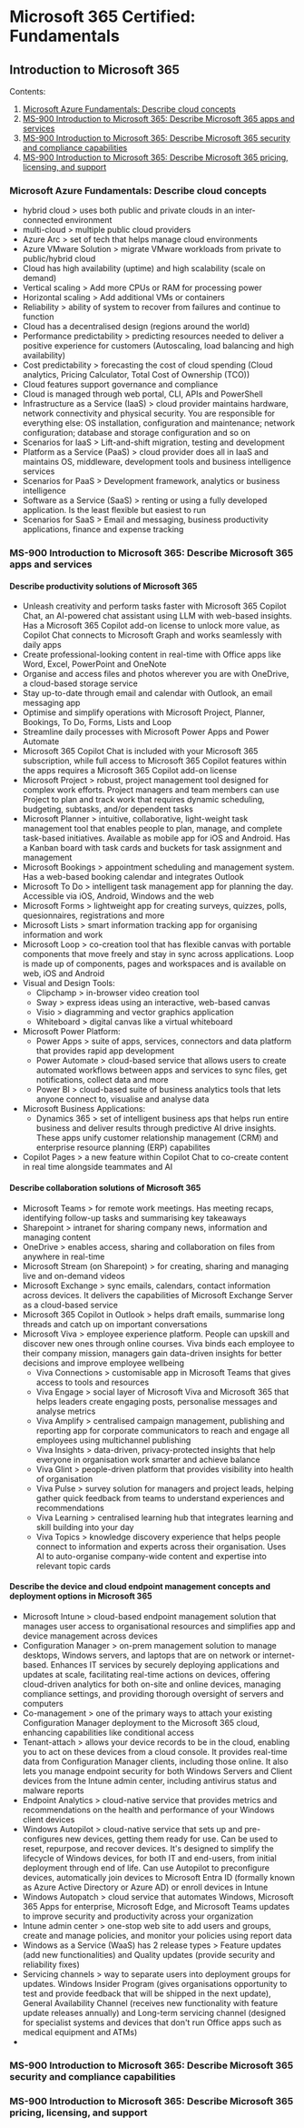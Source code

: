 # Microsoft 365 Certified: Fundamentals
## Introduction to Microsoft 365

Contents:
1. [Microsoft Azure Fundamentals: Describe cloud concepts](#microsoft-azure-fundamentals-describe-cloud-concepts)
2. [MS-900 Introduction to Microsoft 365: Describe Microsoft 365 apps and services](#ms-900-introduction-to-microsoft-365-describe-microsoft-365-apps-and-services)
3. [MS-900 Introduction to Microsoft 365: Describe Microsoft 365 security and compliance capabilities](#ms-900-introduction-to-microsoft-365-describe-microsoft-365-security-and-compliance-capabilities)
4. [MS-900 Introduction to Microsoft 365: Describe Microsoft 365 pricing, licensing, and support](#ms-900-introduction-to-microsoft-365-describe-microsoft-365-pricing-licensing-and-support)


### Microsoft Azure Fundamentals: Describe cloud concepts
- hybrid cloud > uses both public and private clouds in an inter-connected environment
- multi-cloud > multiple public cloud providers
- Azure Arc > set of tech that helps manage cloud environments
- Azure VMware Solution > migrate VMware workloads from private to public/hybrid cloud
- Cloud has high availability (uptime) and high scalability (scale on demand)
- Vertical scaling > Add more CPUs or RAM for processing power
- Horizontal scaling > Add additional VMs or containers
- Reliability > ability of system to recover from failures and continue to function
- Cloud has a decentralised design (regions around the world)
- Performance predictability > predicting resources needed to deliver a positive experience for customers (Autoscaling, load balancing and high availability)
- Cost predictability > forecasting the cost of cloud spending (Cloud analytics, Pricing Calculator, Total Cost of Ownership (TCO))
- Cloud features support governance and compliance
- Cloud is managed through web portal, CLI, APIs and PowerShell
- Infrastructure as a Service (IaaS) > cloud provider maintains hardware, network connectivity and physical security. You are responsible for everything else: OS installation, configuration and maintenance; network configuration; database and storage configuration and so on
- Scenarios for IaaS > Lift-and-shift migration, testing and development
- Platform as a Service (PaaS) > cloud provider does all in IaaS and maintains OS, middleware, development tools and business intelligence services
- Scenarios for PaaS > Development framework, analytics or business intelligence
- Software as a Service (SaaS) > renting or using a fully developed application. Is the least flexible but easiest to run
- Scenarios for SaaS > Email and messaging, business productivity applications, finance and expense tracking



### MS-900 Introduction to Microsoft 365: Describe Microsoft 365 apps and services
#### Describe productivity solutions of Microsoft 365
- Unleash creativity and perform tasks faster with Microsoft 365 Copilot Chat, an AI-powered chat assistant using LLM with web-based insights. Has a Microsoft 365 Copilot add-on license to unlock more value, as Copilot Chat connects to Microsoft Graph and works seamlessly with daily apps
- Create professional-looking content in real-time with Office apps like Word, Excel, PowerPoint and OneNote
- Organise and access files and photos wherever you are with OneDrive, a cloud-based storage service
- Stay up-to-date through email and calendar with Outlook, an email messaging app
- Optimise and simplify operations with Microsoft Project, Planner, Bookings, To Do, Forms, Lists and Loop
- Streamline daily processes with Microsoft Power Apps and Power Automate
- Microsoft 365 Copilot Chat is included with your Microsoft 365 subscription, while full access to Microsoft 365 Copilot features within the apps requires a Microsoft 365 Copilot add-on license
- Microsoft Project > robust, project management tool designed for complex work efforts. Project managers and team members can use Project to plan and track work that requires dynamic scheduling, budgeting, subtasks, and/or dependent tasks
- Microsoft Planner > intuitive, collaborative, light-weight task management tool that enables people to plan, manage, and complete task-based initiatives. Available as mobile app for iOS and Android. Has a Kanban board with task cards and buckets for task assignment and management
- Microsoft Bookings > appointment scheduling and management system. Has a web-based booking calendar and integrates Outlook
- Microsoft To Do > intelligent task management app for planning the day. Accessible via iOS, Android, Windows and the web
- Microsoft Forms > lightweight app for creating surveys, quizzes, polls, quesionnaires, registrations and more
- Microsoft Lists > smart information tracking app for organising information and work
- Microsoft Loop > co-creation tool that has flexible canvas with portable components that move freely and stay in sync across applications. Loop is made up of components, pages and workspaces and is available on web, iOS and Android
- Visual and Design Tools:
  - Clipchamp > in-browser video creation tool
  - Sway > express ideas using an interactive, web-based canvas
  - Visio > diagramming and vector graphics application
  - Whiteboard > digital canvas like a virtual whiteboard
- Microsoft Power Platform:
  - Power Apps > suite of apps, services, connectors and data platform that provides rapid app development
  - Power Automate > cloud-based service that allows users to create automated workflows between apps and services to sync files, get notifications, collect data and more
  - Power BI > cloud-based suite of business analytics tools that lets anyone connect to, visualise and analyse data
- Microsoft Business Applications:
  - Dynamics 365 > set of intelligent business aps that helps run entire business and deliver results through predictive AI drive insights. These apps unify customer relationship management (CRM) and enterprise resource planning (ERP) capabilites
- Copilot Pages > a new feature within Copilot Chat to co-create content in real time alongside teammates and AI

#### Describe collaboration solutions of Microsoft 365
- Microsoft Teams > for remote work meetings. Has meeting recaps, identifying follow-up tasks and summarising key takeaways
- Sharepoint > intranet for sharing company news, information and managing content
- OneDrive > enables access, sharing and collaboration on files from anywhere in real-time
- Microsoft Stream (on Sharepoint) > for creating, sharing and managing live and on-demand videos
- Microsoft Exchange > sync emails, calendars, contact information across devices. It delivers the capabilities of Microsoft Exchange Server as a cloud-based service
- Microsoft 365 Copilot in Outlook > helps draft emails, summarise long threads and catch up on important conversations
- Microsoft Viva > employee experience platform. People can upskill and discover new ones through online courses. Viva binds each employee to their company mission, managers gain data-driven insights for better decisions and improve employee wellbeing
  - Viva Connections > customisable app in Microsoft Teams that gives access to tools and resources
  - Viva Engage > social layer of Microsoft Viva and Microsoft 365 that helps leaders create engaging posts, personalise messages and analyse metrics
  - Viva Amplify > centralised campaign management, publishing and reporting app for corporate communicators to reach and engage all employees using multichannel publishing
  - Viva Insights > data-driven, privacy-protected insights that help everyone in organisation work smarter and achieve balance
  - Viva Glint > people-driven platform that provides visibility into health of organisation
  - Viva Pulse > survey solution for managers and project leads, helping gather quick feedback from teams to understand experiences and recommendations
  - Viva Learning > centralised learning hub that integrates learning and skill building into your day
  - Viva Topics > knowledge discovery experience that helps people connect to information and experts across their organisation. Uses AI to auto-organise company-wide content and expertise into relevant topic cards
    
#### Describe the device and cloud endpoint management concepts and deployment options in Microsoft 365
- Microsoft Intune > cloud-based endpoint management solution that manages user access to organisational resources and simplifies app and device management across devices
- Configuration Manager > on-prem management solution to manage desktops, Windows servers, and laptops that are on network or internet-based. Enhances IT services by securely deploying applications and updates at scale, facilitating real-time actions on devices, offering cloud-driven analytics for both on-site and online devices, managing compliance settings, and providing thorough oversight of servers and computers
- Co-management > one of the primary ways to attach your existing Configuration Manager deployment to the Microsoft 365 cloud, enhancing capabilities like conditional access
- Tenant-attach > allows your device records to be in the cloud, enabling you to act on these devices from a cloud console. It provides real-time data from Configuration Manager clients, including those online. It also lets you manage endpoint security for both Windows Servers and Client devices from the Intune admin center, including antivirus status and malware reports
- Endpoint Analytics > cloud-native service that provides metrics and recommendations on the health and performance of your Windows client devices
- Windows Autopilot > cloud-native service that sets up and pre-configures new devices, getting them ready for use. Can be used to reset, repurpose, and recover devices. It's designed to simplify the lifecycle of Windows devices, for both IT and end-users, from initial deployment through end of life. Can use Autopilot to preconfigure devices, automatically join devices to Microsoft Entra ID (formally known as Azure Active Directory or Azure AD) or enroll devices in Intune
- Windows Autopatch > cloud service that automates Windows, Microsoft 365 Apps for enterprise, Microsoft Edge, and Microsoft Teams updates to improve security and productivity across your organization
- Intune admin center > one-stop web site to add users and groups, create and manage policies, and monitor your policies using report data
- Windows as a Service (WaaS) has 2 release types > Feature updates (add new functionalities) and Quality updates (provide security and reliability fixes)
- Servicing channels > way to separate users into deployment groups for updates. Windows Insider Program (gives organisations opportunity to test and provide feedback that will be shipped in the next update), General Availability Channel (receives new functionality with feature update releases annually) and Long-term servicing channel (designed for specialist systems and devices that don't run Office apps such as medical equipment and ATMs)
- 


### MS-900 Introduction to Microsoft 365: Describe Microsoft 365 security and compliance capabilities



### MS-900 Introduction to Microsoft 365: Describe Microsoft 365 pricing, licensing, and support


